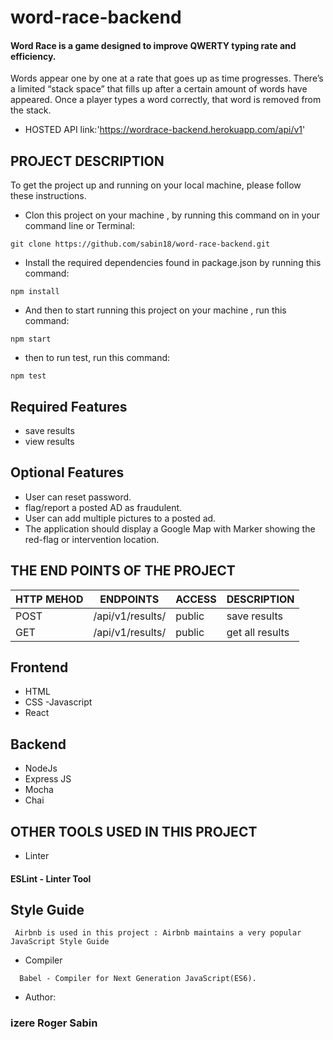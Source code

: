 # word-race-backend

#### Word Race is a game designed to improve QWERTY typing rate and efficiency. 
Words appear one by one at a rate that goes up as time progresses. There’s a limited “stack 
space” that fills up after a certain amount of words have appeared. Once a player types 
a word correctly, that word is removed from the stack.

- HOSTED API link:'https://wordrace-backend.herokuapp.com/api/v1'

## PROJECT DESCRIPTION


To get the project up and running on your local machine, please follow these instructions.

- Clon this project on your machine , by running this command on in your command line or Terminal:
 ```
 git clone https://github.com/sabin18/word-race-backend.git
 
 ````
 - Install the required dependencies found in package.json by running this command:
 ```
 npm install
 ```
 
 - And then to start running  this project on your machine , run this command:
 ```
 npm start
 ```
 - then to run test, run this command:
 ````
 npm test
 `````
 ## Required Features
 
 - save results
 - view results

## Optional Features

  - User can reset password.
  - flag/report a posted AD as fraudulent. 
  - User can add multiple pictures to a posted ad. 
  - The application should display a Google Map with Marker showing the red-flag or intervention location. 
  
## THE END POINTS OF THE PROJECT
 
| HTTP MEHOD | ENDPOINTS                       | ACCESS                       | DESCRIPTION                           |
|------------|---------------------------------|------------------------------|---------------------------------------|
| POST       | /api/v1/results/                | public                       | save results                          |
| GET        | /api/v1/results/                | public                       | get all results                       |

  
## Frontend

 - HTML
 - CSS -Javascript
 - React

## Backend

 - NodeJs
 - Express JS
 - Mocha
 - Chai
 ## OTHER TOOLS USED IN THIS PROJECT

- Linter
 #### ESLint - Linter Tool

## Style Guide
```
 Airbnb is used in this project : Airbnb maintains a very popular JavaScript Style Guide
````
- Compiler
```
  Babel - Compiler for Next Generation JavaScript(ES6).
```
- Author:
 ### izere Roger Sabin 
